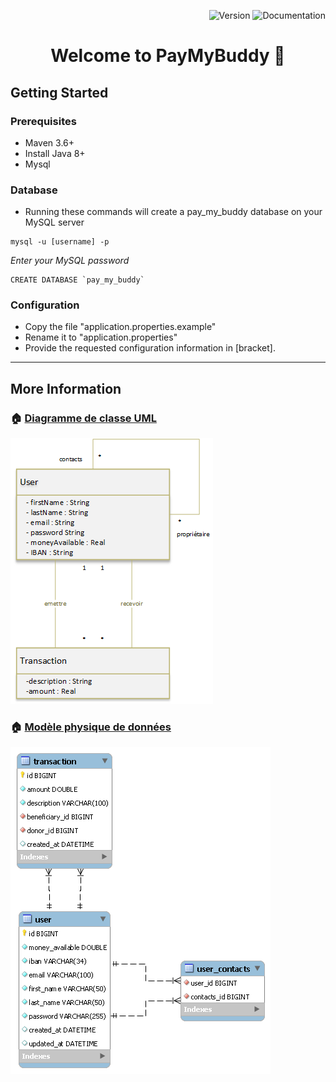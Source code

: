 <p align="end">
    <img src="https://img.shields.io/badge/version-0 -blue.svg?cacheSeconds=2592000"  alt="Version"/>
    <img src="https://img.shields.io/badge/documentation-yes-brightgreen.svg" alt="Documentation" />
</p>
<h1 align="center">Welcome to PayMyBuddy 👋</h1>

## Getting Started

### Prerequisites

- Maven 3.6+
- Install Java 8+
- Mysql

### Database

- Running these commands will create a pay_my_buddy database on your MySQL server

```
mysql -u [username] -p
```

*Enter your MySQL password*

```
CREATE DATABASE `pay_my_buddy`
```

### Configuration

- Copy the file "application.properties.example"
- Rename it to "application.properties"
- Provide the requested configuration information in [bracket].

***

## More Information

### 🏠 [Diagramme de classe UML](.readme/P6_Diagramme_de_classe_UML.png)

![Diagramme de classe UML](.readme/P6_Diagramme_de_classe_UML.png)

### 🏠 [Modèle physique de données](.readme/P6_MPD.png)

![Model physique de données](.readme/P6_MPD.png)



